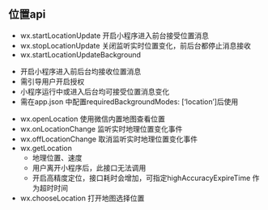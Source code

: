 ## 位置api
- wx.startLocationUpdate 开启小程序进入前台接受位置消息
- wx.stopLocationUpdate 关闭监听实时位置变化，前后台都停止消息接收
- wx.startLocationUpdateBackground
 * 开启小程序进入前后台均接收位置消息
 * 需引导用户开启授权
 * 小程序运行中或进入后台均可接受位置消息变化
 * 需在app.json 中配置requiredBackgroundModes: [‘location’]后使用
- wx.openLocation 使用微信内置地图查看位置
- wx.onLocationChange 监听实时地理位置变化事件
- wx.offLocationChange 取消监听实时地理位置变化事件
- wx.getLocation
  * 地理位置、速度
  * 用户离开小程序后，此接口无法调用
  * 开启高精度定位，接口耗时会增加，可指定highAccuracyExpireTime 作为超时时间
- wx.chooseLocation 打开地图选择位置


